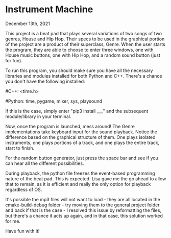# Instrument Machine
December 13th, 2021

This project is a beat pad that plays several variations of two songs of two genres, House and Hip Hop. Their specs 
to be used in the graphical portion of the project are a product of their superclass, Genre. When the user starts 
the program, they are able to choose to enter three windows, one with House music buttons, one with Hip Hop, and 
a random sound button (just for fun).

To run this program, you should make sure you have all the necessary libraries and modules installed for both
Python and C++. There's a chance you don't have the following installed:

#C++:
<time.h>
<string>
<filesystem>

#Python:
time, pygame, mixer, sys, playsound



If this is the case, simply enter "pip3 install ___" and the subsequent module/library in your terminal.

Now, once the program is launched, mess around! The Genre implementations take keyboard input for the sound playback.
Notice the difference based on the graphical structure of them. One plays isolated instruments, one plays portions
of a track, and one plays the entire track, start to finish.

For the random button generator, just press the space bar and see if you can hear all the different possibilities.

During playback, the python file freezes the event-based programming nature of the beat pad. This is expected. Lisa
gave me the go ahead to allow that to remain, as it is efficient and really the only option for playback regardless of OS.

It's possible the mp3 files will not want to load - they are all located in the cmake-build-debug folder - try moving them to the 
general project folder and back if that is the case - I resolved this issue by reformatting the files, but there's a chance
it acts up again, and in that case, this solution worked for me.

Have fun with it!
  

